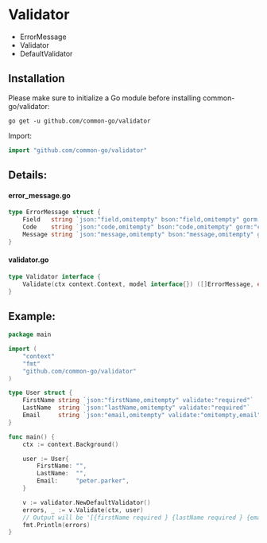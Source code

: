# Validator
- ErrorMessage
- Validator
- DefaultValidator

## Installation

Please make sure to initialize a Go module before installing common-go/validator:

```shell
go get -u github.com/common-go/validator
```

Import:

```go
import "github.com/common-go/validator"
```

## Details:
#### error_message.go
```go
type ErrorMessage struct {
	Field   string `json:"field,omitempty" bson:"field,omitempty" gorm:"column:field"`
	Code    string `json:"code,omitempty" bson:"code,omitempty" gorm:"column:code"`
	Message string `json:"message,omitempty" bson:"message,omitempty" gorm:"column:message"`
}
```

#### validator.go
```go
type Validator interface {
	Validate(ctx context.Context, model interface{}) ([]ErrorMessage, error)
}
```

## Example:
```go
package main

import (
	"context"
	"fmt"
	"github.com/common-go/validator"
)

type User struct {
	FirstName string `json:"firstName,omitempty" validate:"required"`
	LastName  string `json:"lastName,omitempty" validate:"required"`
	Email     string `json:"email,omitempty" validate:"omitempty,email"`
}

func main() {
	ctx := context.Background()

	user := User{
		FirstName: "",
		LastName:  "",
		Email:     "peter.parker",
	}

	v := validator.NewDefaultValidator()
	errors, _ := v.Validate(ctx, user)
	// Output will be '[{firstName required } {lastName required } {email email }]'
	fmt.Println(errors)
}
```
